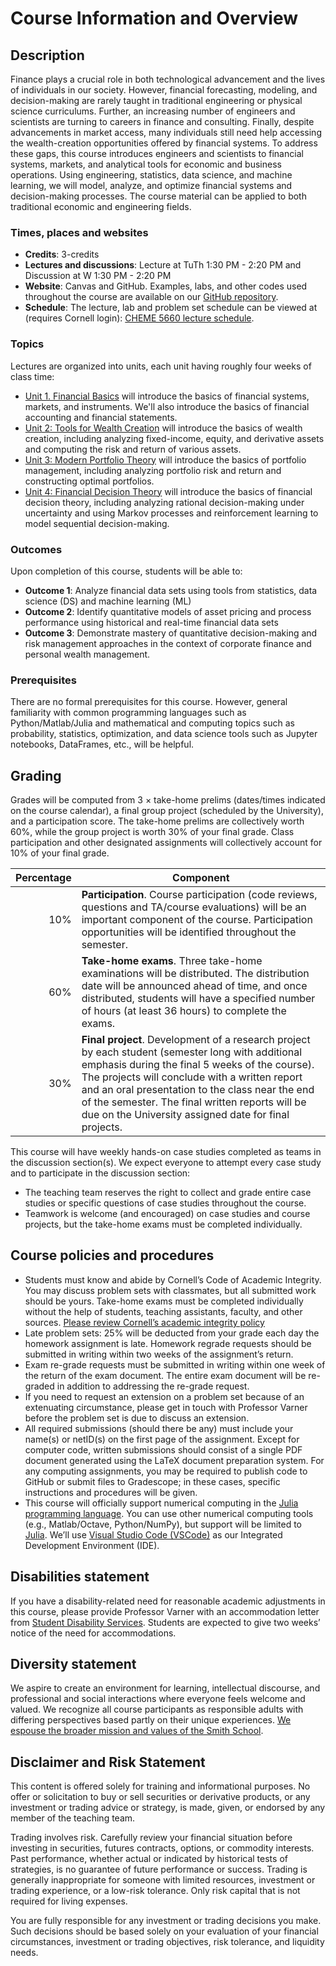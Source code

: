 # Course Information and Overview

## Description 
Finance plays a crucial role in both technological advancement and the lives of individuals in our society. However, financial forecasting, modeling, and decision-making are rarely taught in traditional engineering or physical science curriculums. Further, an increasing number of engineers and scientists are turning to careers in finance and consulting. Finally, despite advancements in market access, many individuals still need help accessing the wealth-creation opportunities offered by financial systems. To address these gaps, this course introduces engineers and scientists to financial systems, markets, and analytical tools for economic and business operations. Using engineering, statistics, data science, and machine learning, we will model, analyze, and optimize financial systems and decision-making processes. The course material can be applied to both traditional economic and engineering fields.

### Times, places and websites
* __Credits__: 3-credits
* __Lectures and discussions__: Lecture at TuTh 1:30 PM - 2:20 PM and Discussion at W 1:30 PM - 2:20 PM
* __Website__: Canvas and GitHub. Examples, labs, and other codes used throughout the course are available on our [GitHub repository](https://github.com/varnerlab/CHEME-5660-Course-Repository-F23).
* __Schedule__: The lecture, lab and problem set schedule can be viewed at (requires Cornell login): [CHEME 5660 lecture schedule](https://cornell.box.com/s/xz2ir0k7kimtyzz10k98op5ctihqa2fh).

### Topics
Lectures are organized into units, each unit having roughly four weeks of class time:

* [Unit 1. Financial Basics](./chapter-1-dir/chapter-1-landing.md) will introduce the basics of financial systems, markets, and instruments. We'll also introduce the basics of financial accounting and financial statements.
* [Unit 2: Tools for Wealth Creation](./chapter-2-dir/chapter-2-landing.md) will introduce the basics of wealth creation, including analyzing fixed-income, equity, and derivative assets and computing the risk and return of various assets.
* [Unit 3: Modern Portfolio Theory](./chapter-3-dir/chapter-3-landing.md) will introduce the basics of portfolio management, including analyzing portfolio risk and return and constructing optimal portfolios.
* [Unit 4: Financial Decision Theory](./chapter-4-dir/chapter-4-landing.md) will introduce the basics of financial decision theory, including analyzing rational decision-making under uncertainty and using Markov processes and reinforcement learning to model sequential decision-making.

### Outcomes
Upon completion of this course, students will be able to:
* __Outcome 1__: Analyze financial data sets using tools from statistics, data science (DS) and machine learning (ML)
* __Outcome 2__: Identify quantitative models of asset pricing and process performance using historical and real-time financial data sets 
* __Outcome 3__: Demonstrate mastery of quantitative decision-making and risk management approaches in the context of corporate finance and personal wealth management.

### Prerequisites
There are no formal prerequisites for this course. However, general familiarity with common programming languages such as Python/Matlab/Julia and mathematical and computing topics such as probability, statistics, optimization, and data science tools such as Jupyter notebooks, DataFrames, etc., will be helpful.

## Grading 
Grades will be computed from 3 $\times$ take-home prelims (dates/times indicated on the course calendar), a final group project (scheduled by the University), and a participation score. The take-home prelims are collectively worth 60%, while the group project is worth 30% of your final grade. Class participation and other designated assignments will collectively account for 10% of your final grade.  

| Percentage | Component |
| ----------: | --------- |
| 10%	| __Participation__. Course participation (code reviews, questions and TA/course evaluations) will be an important component of the course. Participation opportunities will be identified throughout the semester. |
| 60%	| __Take-home exams__. Three take-home examinations will be distributed. The distribution date will be announced ahead of time, and once distributed, students will have a specified number of hours (at least 36 hours) to complete the exams. |
| 30%	| __Final project__. Development of a research project by each student (semester long with additional emphasis during the final 5 weeks of the course). The projects will conclude with a written report and an oral presentation to the class near the end of the semester. The final written reports will be due on the University assigned date for final projects. |

This course will have weekly hands-on case studies completed as teams in the discussion section(s). We expect everyone to attempt every case study and to participate in the discussion section:

* The teaching team reserves the right to collect and grade entire case studies or specific questions of case studies throughout the course.
* Teamwork is welcome (and encouraged) on case studies and course projects, but the take-home exams must be completed individually. 

## Course policies and procedures
* Students must know and abide by Cornell’s Code of Academic Integrity. You may discuss problem sets with classmates, but all submitted work should be yours. Take-home exams must be completed individually without the help of students, teaching assistants, faculty, and other sources. [Please review Cornell’s academic integrity policy](http://cuinfo.cornell.edu/Academic/AIC.html)
* Late problem sets: 25% will be deducted from your grade each day the homework assignment is late. Homework regrade requests should be submitted in writing within two weeks of the assignment’s return.
* Exam re-grade requests must be submitted in writing within one week of the return of the exam document. The entire exam document will be re-graded in addition to addressing the re-grade request. 
* If you need to request an extension on a problem set because of an extenuating circumstance, please get in touch with Professor Varner before the problem set is due to discuss an extension. 
* All required submissions (should there be any) must include your name(s) or netID(s) on the first page of the assignment. Except for computer code, written submissions should consist of a single PDF document generated using the LaTeX document preparation system. For any computing assignments, you may be required to publish code to GitHub or submit files to Gradescope; in these cases, specific instructions and procedures will be given.
* This course will officially support numerical computing in the [Julia programming language](https://julialang.org). You can use other numerical computing tools (e.g., Matlab/Octave, Python/NumPy), but support will be limited to [Julia](https://julialang.org). We’ll use [Visual Studio Code (VSCode)](https://code.visualstudio.com) as our Integrated Development Environment (IDE).

## Disabilities statement
If you have a disability-related need for reasonable academic adjustments in this course, please provide Professor Varner with an accommodation letter from [Student Disability Services](https://sds.cornell.edu). Students are expected to give two weeks’ notice of the need for accommodations.  

## Diversity statement
We aspire to create an environment for learning, intellectual discourse, and professional and social interactions where everyone feels welcome and valued. We recognize all course participants as responsible adults with differing perspectives based partly on their unique experiences. [We espouse the broader mission and values of the Smith School](https://www.cheme.cornell.edu/cbe/about/mission).

## Disclaimer and Risk Statement
This content is offered solely for training and informational purposes. No offer or solicitation to buy or sell securities or derivative products, or any investment or trading advice or strategy, is made, given, or endorsed by any member of the teaching team. 

Trading involves risk. Carefully review your financial situation before investing in securities, futures contracts, options, or commodity interests. Past performance, whether actual or indicated by historical tests of strategies, is no guarantee of future performance or success. Trading is generally inappropriate for someone with limited resources, investment or trading experience, or a low-risk tolerance.  Only risk capital that is not required for living expenses.

You are fully responsible for any investment or trading decisions you make. Such decisions should be based solely on your evaluation of your financial circumstances, investment or trading objectives, risk tolerance, and liquidity needs.


